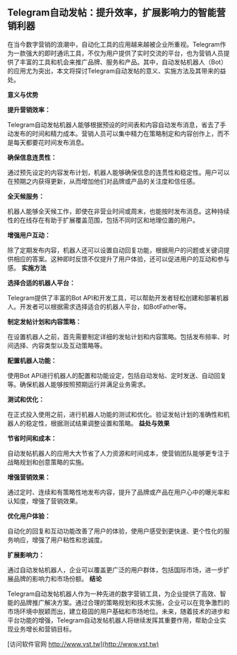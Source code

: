 ## **Telegram自动发帖：提升效率，扩展影响力的智能营销利器**

在当今数字营销的浪潮中，自动化工具的应用越来越被企业所重视。Telegram作为一款强大的即时通讯工具，不仅为用户提供了实时交流的平台，也为营销人员提供了丰富的工具和机会来推广品牌、服务和产品。其中，自动发帖机器人（Bot）的应用尤为突出，本文将探讨Telegram自动发帖的意义、实施方法及其带来的益处。

**意义与优势**

**提升营销效率：**

Telegram自动发帖机器人能够根据预设的时间表和内容自动发布消息，省去了手动发布的时间和精力成本。营销人员可以集中精力在策略制定和内容创作上，而不是每天都要花时间发布消息。

**确保信息连贯性：**

通过预先设定的内容发布计划，机器人能够确保信息的连贯性和稳定性。用户可以在预期之内获得更新，从而增加他们对品牌或产品的关注度和信任感。

**全天候服务：**

机器人能够全天候工作，即使在非营业时间或周末，也能按时发布消息。这种持续性的在线存在有助于扩展覆盖范围，包括不同时区和地理位置的用户。

**增强用户互动：**

除了定期发布内容，机器人还可以设置自动回复功能，根据用户的问题或关键词提供相应的答案。这种即时反馈不仅提升了用户体验，还可以促进用户的互动和参与感。
**实施方法**

**选择合适的机器人平台：**

Telegram提供了丰富的Bot API和开发工具，可以帮助开发者轻松创建和部署机器人。开发者可以根据需求选择适合的机器人平台，如BotFather等。

**制定发帖计划和内容策略：**

在设置机器人之前，首先需要制定详细的发帖计划和内容策略。包括发布频率、时间选择、内容类型以及互动策略等。

**配置机器人功能：**

使用Bot API进行机器人的配置和功能设定，包括自动发帖、定时发送、自动回复等。确保机器人能够按照预期运行并满足业务需求。

**测试和优化：**

在正式投入使用之前，进行机器人功能的测试和优化。验证发帖计划的准确性和机器人的稳定性，根据测试结果调整设置和策略。
**益处与效果**

**节省时间和成本：**

自动发帖机器人的应用大大节省了人力资源和时间成本，使营销团队能够更专注于战略规划和创意策略的实施。

**增强营销效果：**

通过定时、连续和有策略性地发布内容，提升了品牌或产品在用户心中的曝光率和认知度，增强了营销效果。

**优化用户体验：**

自动化的回复和互动功能改善了用户的体验，使用户感受到更快速、更个性化的服务响应，增强了用户粘性和忠诚度。

**扩展影响力：**

通过自动发帖机器人，企业可以覆盖更广泛的用户群体，包括国际市场，进一步扩展品牌的影响力和市场份额。
**结论**

Telegram自动发帖机器人作为一种先进的数字营销工具，为企业提供了高效、智能的品牌推广解决方案。通过合理的策略规划和技术实施，企业可以在竞争激烈的市场环境中脱颖而出，建立稳固的用户基础和市场地位。未来，随着技术的进步和平台功能的增强，Telegram自动发帖机器人将继续发挥其重要作用，帮助企业实现业务增长和营销目标。


[访问软件官网 http://www.vst.tw](http://www.vst.tw)
